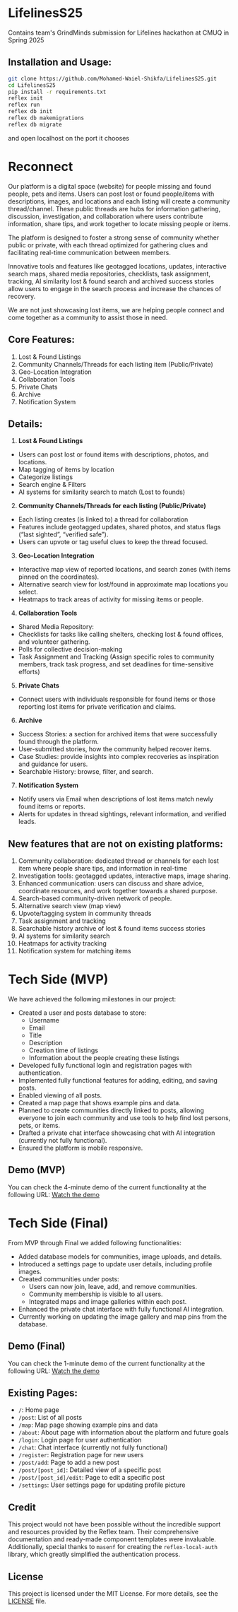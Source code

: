 # LifelinesS25
Contains team's GrindMinds submission for Lifelines hackathon at CMUQ in Spring 2025

## Installation and Usage:

```bash
git clone https://github.com/Mohamed-Waiel-Shikfa/LifelinesS25.git
cd LifelinesS25
pip install -r requirements.txt
reflex init
reflex run
reflex db init  
reflex db makemigrations
reflex db migrate
```

and open localhost on the port it chooses

# Reconnect

Our platform is a digital space (website) for people missing and found people, pets and items. Users can post lost or found people/items with descriptions, images, and locations and each listing will create a community thread/channel. These public threads are hubs for information gathering, discussion, investigation, and collaboration where users contribute information, share tips, and work together to locate missing people or items. 

The platform is designed to foster a strong sense of community whether public or private, with each thread optimized for gathering clues and facilitating real-time communication between members. 

Innovative tools and features like geotagged locations, updates, interactive search maps, shared media repositories, checklists, task assignment, tracking, AI similarity lost & found search and archived success stories allow users to engage in the search process and increase the chances of recovery. 

We are not just showcasing lost items, we are helping people connect and come together as a community to assist those in need.

		
## Core Features:
1. Lost & Found Listings 
2. Community Channels/Threads for each listing item (Public/Private)
3. Geo-Location Integration
4. Collaboration Tools
5. Private Chats
6. Archive
7. Notification System

## Details:
1. **Lost & Found Listings**
-  Users can post lost or found items with descriptions, photos, and locations.
- Map tagging of items by location
- Categorize listings
- Search engine & Filters
- AI systems for similarity search to match (Lost to founds)

2. **Community Channels/Threads for each listing (Public/Private)**
- Each listing creates (is linked to) a thread for collaboration
- Features include geotagged updates, shared photos, and status flags (“last sighted”, “verified safe”).
- Users can upvote or tag useful clues to keep the thread focused.

3. **Geo-Location Integration**
- Interactive map view of reported locations, and search zones (with items pinned on the coordinates). 
- Alternative search view for lost/found in approximate map locations you select.
- Heatmaps to track areas of activity for missing items or people.

4. **Collaboration Tools**
- Shared Media Repository: 
- Checklists for tasks like calling shelters, checking lost & found offices, and volunteer gathering.
- Polls for collective decision-making
- Task Assignment and Tracking (Assign specific roles to community members, track task progress, and set deadlines for time-sensitive efforts)

5. **Private Chats**
- Connect users with individuals responsible for found items or those reporting lost items for private verification and claims.

6. **Archive**
- Success Stories: a section for archived items that were successfully found through the platform.
- User-submitted stories, how the community helped recover items.
- Case Studies: provide insights into complex recoveries as inspiration and guidance for users.
- Searchable History: browse, filter, and search.

7. **Notification System**
- Notify users via Email when descriptions of lost items match newly found items or reports.
- Alerts for updates in thread sightings, relevant information, and verified leads.

## New features that are not on existing platforms:
1. Community collaboration: dedicated thread or channels for each lost item where people share tips, and information in real-time
2. Investigation tools: geotagged updates, interactive maps, image sharing.
3. Enhanced communication: users can discuss and share advice, coordinate resources, and work together towards a shared purpose.
4. Search-based community-driven network of people.
5. Alternative search view (map view)
6. Upvote/tagging system in community threads
7. Task assignment and tracking 
8. Searchable history archive of lost & found items success stories
9. AI systems for similarity search
10. Heatmaps for activity tracking
11. Notification system for matching items

# Tech Side (MVP)

We have achieved the following milestones in our project:

- Created a user and posts database to store:
  - Username
  - Email
  - Title
  - Description
  - Creation time of listings
  - Information about the people creating these listings
- Developed fully functional login and registration pages with authentication.
- Implemented fully functional features for adding, editing, and saving posts.
- Enabled viewing of all posts.
- Created a map page that shows example pins and data.
- Planned to create communities directly linked to posts, allowing everyone to join each community and use tools to help find lost persons, pets, or items.
- Drafted a private chat interface showcasing chat with AI integration (currently not fully functional).
- Ensured the platform is mobile responsive.

## Demo (MVP)

You can check the 4-minute demo of the current functionality at the following URL: [Watch the demo](https://www.youtube.com/watch?v=yAy-UUYEOLA)

# Tech Side (Final)

From MVP through Final we added following functionalities:

- Added database models for communities, image uploads, and details.
- Introduced a settings page to update user details, including profile images.
- Created communities under posts:
  - Users can now join, leave, add, and remove communities.
  - Community membership is visible to all users.
  - Integrated maps and image galleries within each post.
- Enhanced the private chat interface with fully functional AI integration.
- Currently working on updating the image gallery and map pins from the database.

## Demo (Final)

You can check the 1-minute demo of the current functionality at the following URL: [Watch the demo](https://youtu.be/rmGD_IhsRmc)

## Existing Pages:

- `/`: Home page
- `/post`: List of all posts
- `/map`: Map page showing example pins and data
- `/about`: About page with information about the platform and future goals
- `/login`: Login page for user authentication
- `/chat`: Chat interface (currently not fully functional)
- `/register`: Registration page for new users
- `/post/add`: Page to add a new post
- `/post/[post_id]`: Detailed view of a specific post
- `/post/[post_id]/edit`: Page to edit a specific post
- `/settings`: User settings page for updating profile picture

## Credit

This project would not have been possible without the incredible support and resources provided by the Reflex team. Their comprehensive documentation and ready-made component templates were invaluable. Additionally, special thanks to `masenf` for creating the `reflex-local-auth` library, which greatly simplified the authentication process.

## License

This project is licensed under the MIT License. For more details, see the [LICENSE](https://github.com/Mohamed-Waiel-Shikfa/LifelinesS25/blob/main/LICENSE) file.

